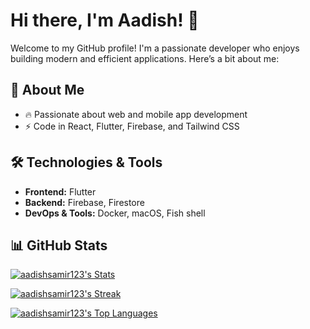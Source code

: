 # Hi there, I'm Aadish! 👋

Welcome to my GitHub profile! I'm a passionate developer who enjoys building modern and efficient applications. Here’s a bit about me:

## 🚀 About Me
- 🔥 Passionate about web and mobile app development
- ⚡ Code in React, Flutter, Firebase, and Tailwind CSS

## 🛠️ Technologies & Tools
- **Frontend:** Flutter
- **Backend:** Firebase, Firestore
- **DevOps & Tools:** Docker, macOS, Fish shell

## 📊 GitHub Stats

[![aadishsamir123's Stats](https://github-readme-stats.vercel.app/api?username=aadishsamir123&theme=vue-dark&show_icons=true&hide_border=true&count_private=true)](https://github.com/aadishsamir123)

[![aadishsamir123's Streak](https://github-readme-streak-stats.herokuapp.com/?user=aadishsamir123&theme=vue-dark&hide_border=true)](https://github.com/aadishsamir123)

[![aadishsamir123's Top Languages](https://github-readme-stats.vercel.app/api/top-langs/?username=aadishsamir123&theme=vue-dark&show_icons=true&hide_border=true&layout=compact)](https://github.com/aadishsamir123)

